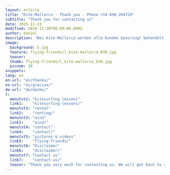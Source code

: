 ```yaml
---
layout: article
title: "Kite-Mallorca - Thank you - Phone +34-696-264729"
subtitle: "Thank you for contacting us"
date: 2015-11-23
modified: 2016-11-20T00:00:00.000Z
author: daniel
description: "Bei Kite-Mallorca werden alle Kunden bevorzugt behandelt. Dein Anliegen wird so schnell wie möglich erledigt"
image:
  background: 5.jpg
  feature: flying-friends/l_kite-mallorca_038.jpg
  teaser:
  thumb: flying-friends/l_kite-mallorca_038.jpg
  picnum: 38
snippets:
lang: en
en-url: "en/thanks/"
es-url: "es/gracias/"
de-url: "de/danke/"
t:
  menutxt1: "kitesurfing lessons"
  link1:    "kitesurfing-lessons/"
  menutxt2: "rental"
  link2:    "renting/"
  menutxt3: "wind"
  link3:    "wind/"
  menutxt4: "contact"
  link4:    "contact/"
  menutxt5: "pictures & videos"
  link5:    "flying-friends/"
  menutxt6: "Disclaimer"
  link6:    "disclaimer/"
  menutxt7: "Contact us"
  link7:    "contact-us/"
  teaser: "Thank you very much for contacting us. We will get back to you as soon as possible. You can also call us: +34696264729"
---
```


